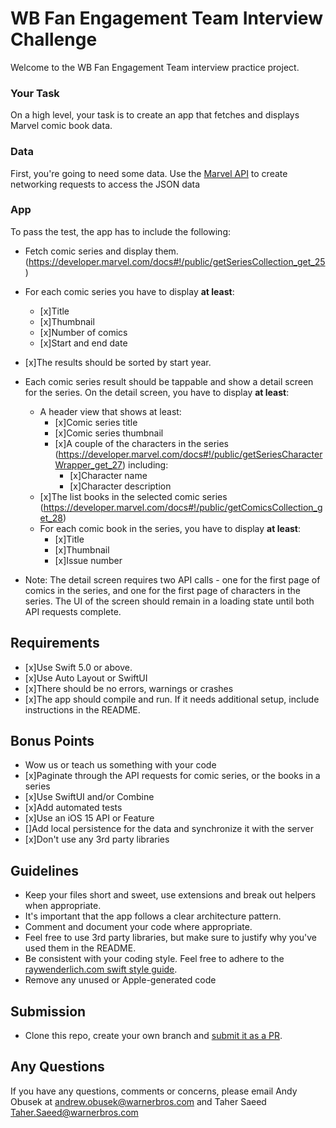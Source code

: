 
WB Fan Engagement Team Interview Challenge
================================== 

Welcome to the WB Fan Engagement Team interview practice project. 

### Your Task

On a high level, your task is to create an app that fetches and displays Marvel comic book data. 

### Data
First, you're going to need some data. Use the [Marvel API](https://developer.marvel.com/documentation/generalinfo) to create networking requests to access the JSON data

### App
To pass the test, the app has to include the following:

* Fetch comic series and display them. (https://developer.marvel.com/docs#!/public/getSeriesCollection_get_25)
* For each comic series you have to display **at least**:
	* [x]Title
	* [x]Thumbnail
	* [x]Number of comics
	* [x]Start and end date
* [x]The results should be sorted by start year.

* Each comic series result should be tappable and show a detail screen for the series. On the detail screen, you have to display **at least**:
	* A header view that shows at least:
		* [x]Comic series title
		* [x]Comic series thumbnail
		* [x]A couple of the characters in the series (https://developer.marvel.com/docs#!/public/getSeriesCharacterWrapper_get_27) including:
			* [x]Character name
			* [x]Character description
	* [x]The list books in the selected comic series (https://developer.marvel.com/docs#!/public/getComicsCollection_get_28)
	* For each comic book in the series, you have to display **at least**:
		* [x]Title
		* [x]Thumbnail
		* [x]Issue number
* Note: The detail screen requires two API calls - one for the first page of comics in the series, and one for the first page of characters in the series.  The UI of the screen should remain in a loading state until both API requests complete.

## Requirements
* [x]Use Swift 5.0 or above.
* [x]Use Auto Layout or SwiftUI
* [x]There should be no errors, warnings or crashes
* [x]The app should compile and run. If it needs additional setup, include instructions in the README.

## Bonus Points
* Wow us or teach us something with your code
* [x]Paginate through the API requests for comic series, or the books in a series
* [x]Use SwiftUI and/or Combine
* [x]Add automated tests
* [x]Use an iOS 15 API or Feature
* []Add local persistence for the data and synchronize it with the server
* [x]Don't use any 3rd party libraries

## Guidelines
* Keep your files short and sweet, use extensions and break out helpers when appropriate.
* It's important that the app follows a clear architecture pattern.
* Comment and document your code where appropriate.
* Feel free to use 3rd party libraries, but make sure to justify why you've used them in the README.
* Be consistent with your coding style. Feel free to adhere to the  [raywenderlich.com swift style guide](https://github.com/raywenderlich/swift-style-guide).
* Remove any unused or Apple-generated code

## Submission

* Clone this repo, create your own branch and [submit it as a PR](https://help.github.com/en/github/collaborating-with-issues-and-pull-requests/creating-a-pull-request).

## Any Questions

If you have any questions, comments or concerns, please email Andy Obusek at andrew.obusek@warnerbros.com  and Taher Saeed Taher.Saeed@warnerbros.com
